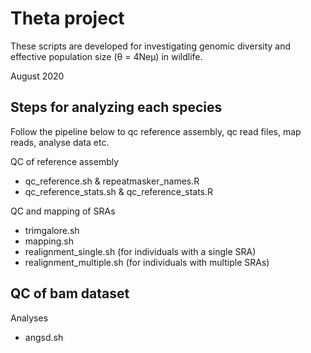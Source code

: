 # Theta project

These scripts are developed for investigating genomic diversity and effective population size (θ = 4Neμ) in wildlife.

August 2020

## Steps for analyzing each species

Follow the pipeline below to qc reference assembly, qc read files, map reads, analyse data etc.

QC of reference assembly
- qc_reference.sh & repeatmasker_names.R
- qc_reference_stats.sh & qc_reference_stats.R

QC and mapping of SRAs
- trimgalore.sh
- mapping.sh
- realignment_single.sh (for individuals with a single SRA)
- realignment_multiple.sh (for individuals with multiple SRAs)

QC of bam dataset
- 


Analyses
- angsd.sh



